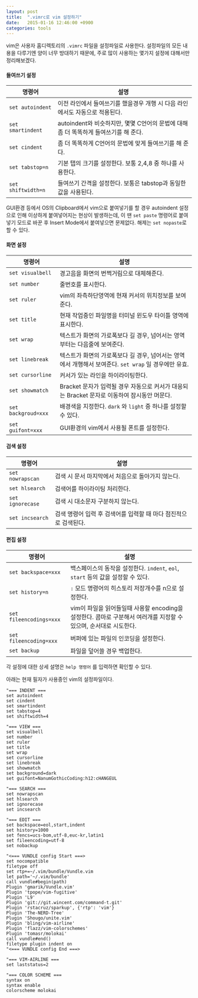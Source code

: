 ```yaml
---
layout: post
title:  ".vimrc로 vim 설정하기"
date:   2015-01-16 12:46:00 +0900
categories: tools
---
```

vim은 사용자 홈디렉토리의 `.vimrc` 파일을 설정파일로 사용한다. 설정파일의 모든 내용을 다루기엔 양이 너무 방대하기 때문에, 주로 많이 사용하는 몇가지 설정에 대해서만 정리해보겠다.

#### 들여쓰기 설정
| 명령어 | 설명 |
| --- | --- |
| `set autoindent` | 이전 라인에서 들여쓰기를 했을경우 개행 시 다음 라인에서도 자동으로 적용된다. |
| `set smartindent` | autoindent와 비슷하지만, 몇몇 C언어의 문법에 대해 좀 더 똑똑하게 들여쓰기를 해 준다. |
| `set cindent` | 좀 더 똑똑하게 C언어의 문법에 맞게 들여쓰기를 해 준다. |
| `set tabstop=n` | 기본 탭의 크기를 설정한다. 보통 2,4,8 중 하나를 사용한다. |
| `set shiftwidth=n` | 들여쓰기 간격을 설정한다. 보통은 tabstop과 동일한 값을 사용된다. |

GUI환경 등에서 OS의 Clipboard에서 vim으로 붙여넣기를 할 경우 autoindent 설정으로 인해 이상하게 붙여넣어지는 현상이 발생하는데, 이 땐 `set paste` 명령어로 붙여넣기 모드로 바꾼 후 Insert Mode에서 붙여넣으면 문제없다. 해제는 `set nopaste`로 할 수 있다.

#### 화면 설정
| 명령어 | 설명 |
| --- | --- |
| `set visualbell` | 경고음을 화면의 번쩍거림으로 대체해준다. |
| `set number` | 줄번호를 표시한다. |
| `set ruler` | vim의 좌측하단영역에 현재 커서의 위치정보를 보여준다. |
| `set title` | 현재 작업중인 파일명을 터미널 윈도우 타이틀 영역에 표시한다. |
| `set wrap` | 텍스트가 화면의 가로폭보다 길 경우, 넘어서는 영역부터는 다음줄에 보여준다. |
| `set linebreak` | 텍스트가 화면의 가로폭보다 길 경우, 넘어서는 영역에서 개행해서 보여준다. `set wrap` 일 경우에만 유효. |
| `set cursorline` | 커서가 있는 라인을 하이라이팅한다. |
| `set showmatch` | Bracket 문자가 입력될 경우 자동으로 커서가 대응되는 Bracket 문자로 이동하여 잠시동안 머문다. |
| `set backgroud=xxx` | 배경색을 지정한다. `dark` 와 `light` 중 하나를 설정할 수 있다. |
| `set guifont=xxx` | GUI환경의 vim에서 사용될 폰트를 설정한다. |

#### 검색 설정
| 명령어 | 설명 |
| --- | --- |
| `set nowrapscan` | 검색 시 문서 마지막에서 처음으로 돌아가지 않는다. |
| `set hlsearch` | 검색어를 하이라이팅 처리한다. |
| `set ignorecase` | 검색 시 대소문자 구분하지 않는다. |
| `set incsearch` | 검색 명령어 입력 후 검색어를 입력할 때 마다 점진적으로 검색된다. |

#### 편집 설정
| 명령어 | 설명 |
| --- | --- |
| `set backspace=xxx` | 백스페이스의 동작을 설정한다. `indent`, `eol`, `start` 등의 값을 설정할 수 있다. |
| `set history=n` | `:` 모드 명령어의 히스토리 저장개수를 n으로 설정한다. |
| `set fileencodings=xxx` | vim이 파일을 읽어들일때 사용할 encoding을 설정한다. 콤마로 구분해서 여러개를 지정할 수 있으며, 순서대로 시도한다. |
| `set fileencoding=xxx` | 버퍼에 있는 파일의 인코딩을 설정한다. |
| `set backup` | 파일을 덮어쓸 경우 백업한다. |

각 설정에 대한 상세 설명은 `help 명령어` 를 입력하면 확인할 수 있다.

아래는 현재 필자가 사용중인 vim의 설정파일이다.

```vim
"=== INDENT ===
set autoindent
set cindent
set smartindent
set tabstop=4
set shiftwidth=4

"=== VIEW ===
set visualbell
set number
set ruler
set title
set wrap
set cursorline
set linebreak
set showmatch
set background=dark
set guifont=NanumGothicCoding:h12:cHANGEUL

"=== SEARCH ===
set nowrapscan
set hlsearch
set ignorecase
set incsearch

"=== EDIT ===
set backspace=eol,start,indent
set history=1000
set fencs=ucs-bom,utf-8,euc-kr,latin1
set fileencoding=utf-8
set nobackup

"<=== VUNDLE config Start ===>
set nocompatible
filetype off
set rtp+=~/.vim/bundle/Vundle.vim
let path='~/.vim/bundle'
call vundle#begin(path)
Plugin 'gmarik/Vundle.vim'
Plugin 'tpope/vim-fugitive'
Plugin 'L9'
Plugin 'git://git.wincent.com/command-t.git'
Plugin 'rstacruz/sparkup', {'rtp': 'vim'}
Plugin 'The-NERD-Tree'
Plugin 'Shougo/unite.vim'
Plugin 'bling/vim-airline'
Plugin 'flazz/vim-colorschemes'
Plugin 'tomasr/molokai'
call vundle#end()
filetype plugin indent on
"<=== VUNDLE config End ===>

"=== VIM-AIRLINE ===
set laststatus=2

"=== COLOR SCHEME ===
syntax on
syntax enable
colorscheme molokai
```
